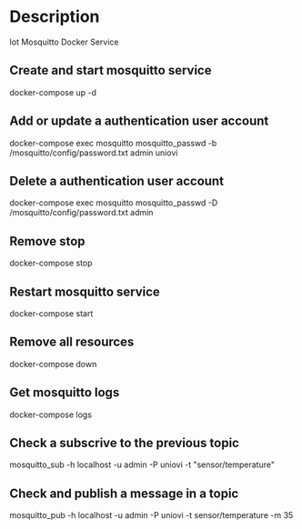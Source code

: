 # Description
Iot Mosquitto Docker Service

## Create and start  mosquitto service
docker-compose up -d

## Add or update a authentication user account
docker-compose exec mosquitto mosquitto_passwd -b /mosquitto/config/password.txt admin uniovi

## Delete a authentication user account
docker-compose exec mosquitto mosquitto_passwd -D /mosquitto/config/password.txt admin

## Remove stop 
docker-compose stop

## Restart mosquitto service
docker-compose start

## Remove all resources
docker-compose down

## Get mosquitto logs
docker-compose logs

## Check a subscrive to the previous topic
mosquitto_sub -h localhost -u admin -P uniovi -t "sensor/temperature"

## Check and publish a message in a topic
mosquitto_pub -h localhost -u admin -P uniovi -t sensor/temperature -m 35
